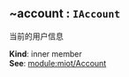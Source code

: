 <a name="module_miot/Service..account"></a>

## ~account : <code>IAccount</code>
当前的用户信息

**Kind**: inner member  
**See**: [module:miot/Account](module:miot/Account)  
